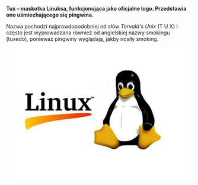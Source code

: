 
**Tux – maskotka Linuksa, funkcjonująca jako oficjalne logo. Przedstawia ono uśmiechającego się pingwina.**

Nazwa pochodzi najprawdopodobniej od słów *Torvald's Unix* (T U X) i często jest wyprowadzana również od angielskiej nazwy smokingu (tuxedo), ponieważ pingwiny wyglądają, jakby nosiły smoking.


![tux logo](/grafiki/Tux.png)